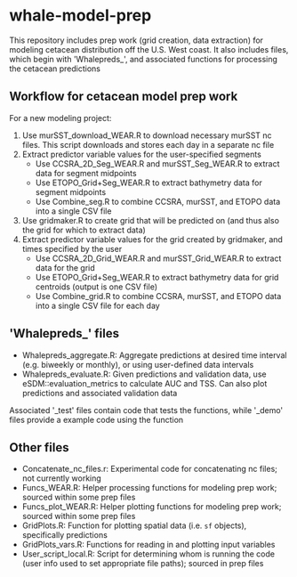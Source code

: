 # whale-model-prep

This repository includes prep work (grid creation, data extraction) for modeling cetacean distribution off the U.S. West coast. It also includes files, which begin with 'Whalepreds_', and associated functions for processing the cetacean predictions

## Workflow for cetacean model prep work

For a new modeling project:

1. Use murSST_download_WEAR.R to download necessary murSST nc files. This script downloads and stores each day in a separate nc file
2. Extract predictor variable values for the user-specified segments
    + Use CCSRA_2D_Seg_WEAR.R and murSST_Seg_WEAR.R to extract data for segment midpoints
    + Use ETOPO_Grid+Seg_WEAR.R to extract bathymetry data for segment midpoints
    + Use Combine_seg.R to combine CCSRA, murSST, and ETOPO data into a single CSV file
3. Use gridmaker.R to create grid that will be predicted on (and thus also the grid for which to extract data)
4. Extract predictor variable values for the grid created by gridmaker, and times specified by the user
    + Use CCSRA_2D_Grid_WEAR.R and murSST_Grid_WEAR.R to extract data for the grid
    + Use ETOPO_Grid+Seg_WEAR.R to extract bathymetry data for grid centroids (output is one CSV file)
    + Use Combine_grid.R to combine CCSRA, murSST, and ETOPO data into a single CSV file for each day

## 'Whalepreds_' files

* Whalepreds_aggregate.R: Aggregate predictions at desired time interval (e.g. biweekly or monthly), or using user-defined data intervals
* Whalepreds_evaluate.R: Given predictions and validation data, use eSDM::evaluation_metrics to calculate AUC and TSS. Can also plot predictions and associated validation data

Associated '_test' files contain code that tests the functions, while '_demo' files provide a example code using the function

## Other files

* Concatenate_nc_files.r: Experimental code for concatenating nc files; not currently working
* Funcs_WEAR.R: Helper processing functions for modeling prep work; sourced within some prep files
* Funcs_plot_WEAR.R: Helper plotting functions for modeling prep work; sourced within some prep files
* GridPlots.R: Function for plotting spatial data (i.e. `sf` objects), specifically predictions
* GridPlots_vars.R: Functions for reading in and plotting input variables
* User_script_local.R: Script for determining whom is running the code (user info used to set appropriate file paths); sourced in prep files
